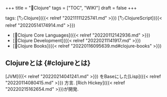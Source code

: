 +++
title = "📝Clojure"
tags = ["TOC", "WIKI"]
draft = false
+++

tags: [🏷Clojure]({{< relref "20211111225741.md" >}}) [🏷ClojureScript]({{< relref "20220514174914.md" >}})

-   [📂Clojure Core Languages]({{< relref "20220112142936.md" >}})
-   [📂Clojure Development]({{< relref "20220211141917.md" >}})
-   [📂Clojure Books]({{< relref "20220116095639.md#clojure-books" >}})


## Clojureとは {#clojureとは}

[JVM]({{< relref "20220214041241.md" >}}) をBaseにした[Lisp]({{< relref "20220114080415.md" >}}) 方言. [Rich Hickey]({{< relref "20220215162654.md" >}})が開発.
